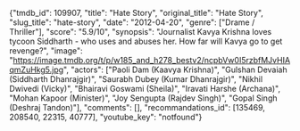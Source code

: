 {"tmdb_id": 109907, "title": "Hate Story", "original_title": "Hate Story", "slug_title": "hate-story", "date": "2012-04-20", "genre": ["Drame / Thriller"], "score": "5.9/10", "synopsis": "Journalist Kavya Krishna loves tycoon Siddharth - who uses and abuses her. How far will Kavya go to get revenge?", "image": "https://image.tmdb.org/t/p/w185_and_h278_bestv2/ncpbVw0I5rzbfMJvHIAqmZuHkg5.jpg", "actors": ["Paoli Dam (Kaavya Krishna)", "Gulshan Devaiah (Siddharth Dhanrajgir)", "Saurabh Dubey (Kumar Dhanrajgir)", "Nikhil Dwivedi (Vicky)", "Bhairavi Goswami (Sheila)", "Iravati Harshe (Archana)", "Mohan Kapoor (Minister)", "Joy Sengupta (Rajdev Singh)", "Gopal Singh (Deshraj Tandon)"], "comments": [], "recommandations_id": [135469, 208540, 22315, 40777], "youtube_key": "notfound"}